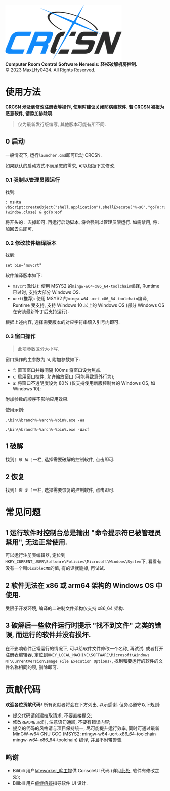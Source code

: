 ![logo](logo.png)\
**Computer Room Control Software Nemesis: 轻松破解机房控制.**\
©️ 2023 MaxLHy0424. All Rights Reserved.

<!-- [下载最新发行版 (v5.0.0).](https://github.com/MaxLHy0424/CRCSN/releases/download/v5.0.0/CRCSN-v5.0.0-x86_64.7z) -->

# 使用方法

**CRCSN 涉及到修改注册表等操作, 使用时建议关闭防病毒软件. 若 CRCSN 被报为恶意软件, 请添加排除项.**

> 仅为最新发行版编写, 其他版本可能有所不同.

## 0 启动

一般情况下, 运行`launcher.cmd`即可启动 CRCSN.

如果默认的启动方式不满足您的需求, 可以根据下文修改.

### 0.1 强制以管理员限运行

找到:
```Batch
: msHta vbScript:createObject("shell.application").shellExecute("%~s0","goTo:runAs","","runAs",1)(window.close) & goTo:eof
```

将开头的`: `去掉即可. 再运行启动脚本, 将会强制以管理员限运行. 如需禁用, 将`: `加回去头即可.

### 0.2 修改软件编译版本

找到:
```Batch
set bin="msvcrt"
```

软件编译版本如下:
 - `msvcrt`(默认): 使用 MSYS2 的`mingw-w64-x86_64-toolchain`编译, Runtime 已过时, 支持大部分 Windows OS.
 - `ucrt`(推荐): 使用 MSYS2 的`mingw-w64-ucrt-x86_64-toolchain`编译, Runtime 受支持, 支持 Windows 10 以上的 Windows OS (部分 Windows OS 在安装最新补丁后支持运行).

根据上述内容, 选择需要版本的对应字符串填入引号内即可.

### 0.3 窗口操作

> 此项参数区分大小写.

窗口操作的主参数为`-W`, 附加参数如下:
 - `f`: 置顶窗口并每间隔 100ms 将窗口设为焦点.
 - `c`: 启用窗口控件, 允许缩放窗口 (可能导致意外行为);
 - `a`: 将窗口不透明度设为 80% (仅支持使用新版控制台的 Windows OS, 如 Windows 10);

附加参数的顺序不影响应用效果.

使用示例:
```Batch
.\bin\%branch%-%arch%-%bin%.exe -Wa
```
```Batch
.\bin\%branch%-%arch%-%bin%.exe -Wacf
```

## 1 破解

找到`[ 破 解 ]`一栏, 选择需要破解的控制软件, 点击即可.

## 2 恢复

找到`[ 恢 复 ]`一栏, 选择需要恢复的控制软件, 点击即可.

# 常见问题

## 1 运行软件时控制台总是输出 "命令提示符已被管理员禁用", 无法正常使用.

可以运行注册表编辑器, 定位到`HKEY_CURRENT_USER\Software\Policies\Microsoft\Windows\System`下, 看看有没有一个叫`DisableCMD`的值, 有的话就删掉, 再试试.

## 2 软件无法在 x86 或 arm64 架构的 Windows OS 中使用.

受限于开发环境, 编译的二进制文件架构仅支持 x86_64 架构.

## 3 破解后一些软件运行时提示 "找不到文件" 之类的错误, 而运行的软件并没有损坏.

在不影响软件正常运行的情况下, 可以给软件文件修改一个名称, 再试试. 或者打开注册表编辑器, 定位到`HKEY_LOCAL_MACHINE\SOFTWARE\Microsoft\Windows NT\CurrentVersion\Image File Execution Options\`, 找到和要运行的软件的文件名称相同的项, 删除即可.

# 贡献代码

**欢迎各位贡献代码!** 所有贡献者将会在下方列出, 以示感谢. 但务必遵守以下规则:
- 提交代码请创建拉取请求, 不要直接提交;
- 修改`README.md`时, 注意语句通顺, 不要有错误内容;
- 提交的代码的风格请与项目保持统一, 尽可能提升运行效率, 同时可通过最新 MinGW-w64 GNU GCC (MSYS2: mingw-w64-ucrt-x86_64-toolchain mingw-w64-x86_64-toolchain) 编译, 并且不附带警告.

## 鸣谢

- Bilibili 用户[lateworker_晚工](https://space.bilibili.com/39337803)提供 ConsoleUI 代码 (详见[此处](https://www.bilibili.com/video/BV1X14y1n7S4/), 软件有修改之处);
- Bilibili 用户[痕继痕迹](https://space.bilibili.com/39337803)指导软件 UI 设计.